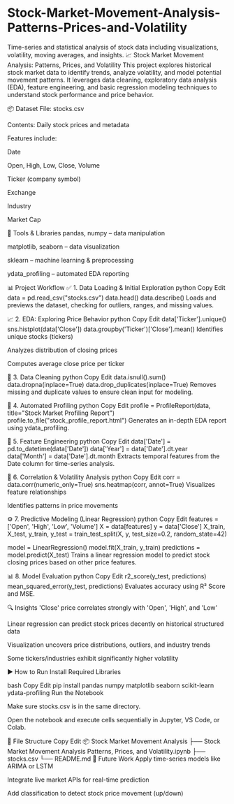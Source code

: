 # Stock-Market-Movement-Analysis-Patterns-Prices-and-Volatility
Time-series and statistical analysis of stock data including visualizations, volatility, moving averages, and insights.
📈 Stock Market Movement Analysis: Patterns, Prices, and Volatility
This project explores historical stock market data to identify trends, analyze volatility, and model potential movement patterns. It leverages data cleaning, exploratory data analysis (EDA), feature engineering, and basic regression modeling techniques to understand stock performance and price behavior.

📦 Dataset
File: stocks.csv

Contents: Daily stock prices and metadata

Features include:

Date

Open, High, Low, Close, Volume

Ticker (company symbol)

Exchange

Industry

Market Cap

🧰 Tools & Libraries
pandas, numpy – data manipulation

matplotlib, seaborn – data visualization

sklearn – machine learning & preprocessing

ydata_profiling – automated EDA reporting

📊 Project Workflow
✅ 1. Data Loading & Initial Exploration
python
Copy
Edit
data = pd.read_csv("stocks.csv")
data.head()
data.describe()
Loads and previews the dataset, checking for outliers, ranges, and missing values.

📈 2. EDA: Exploring Price Behavior
python
Copy
Edit
data['Ticker'].unique()
sns.histplot(data['Close'])
data.groupby('Ticker')['Close'].mean()
Identifies unique stocks (tickers)

Analyzes distribution of closing prices

Computes average close price per ticker

🧼 3. Data Cleaning
python
Copy
Edit
data.isnull().sum()
data.dropna(inplace=True)
data.drop_duplicates(inplace=True)
Removes missing and duplicate values to ensure clean input for modeling.

🧠 4. Automated Profiling
python
Copy
Edit
profile = ProfileReport(data, title="Stock Market Profiling Report")
profile.to_file("stock_profile_report.html")
Generates an in-depth EDA report using ydata_profiling.

🧪 5. Feature Engineering
python
Copy
Edit
data['Date'] = pd.to_datetime(data['Date'])
data['Year'] = data['Date'].dt.year
data['Month'] = data['Date'].dt.month
Extracts temporal features from the Date column for time-series analysis.

🧪 6. Correlation & Volatility Analysis
python
Copy
Edit
corr = data.corr(numeric_only=True)
sns.heatmap(corr, annot=True)
Visualizes feature relationships

Identifies patterns in price movements

⚙️ 7. Predictive Modeling (Linear Regression)
python
Copy
Edit
features = ['Open', 'High', 'Low', 'Volume']
X = data[features]
y = data['Close']
X_train, X_test, y_train, y_test = train_test_split(X, y, test_size=0.2, random_state=42)

model = LinearRegression()
model.fit(X_train, y_train)
predictions = model.predict(X_test)
Trains a linear regression model to predict stock closing prices based on other price features.

📊 8. Model Evaluation
python
Copy
Edit
r2_score(y_test, predictions)
mean_squared_error(y_test, predictions)
Evaluates accuracy using R² Score and MSE.

🔍 Insights
'Close' price correlates strongly with 'Open', 'High', and 'Low'

Linear regression can predict stock prices decently on historical structured data

Visualization uncovers price distributions, outliers, and industry trends

Some tickers/industries exhibit significantly higher volatility

▶️ How to Run
Install Required Libraries

bash
Copy
Edit
pip install pandas numpy matplotlib seaborn scikit-learn ydata-profiling
Run the Notebook

Make sure stocks.csv is in the same directory.

Open the notebook and execute cells sequentially in Jupyter, VS Code, or Colab.

📁 File Structure
Copy
Edit
📦 Stock Market Movement Analysis
├── Stock Market Movement Analysis Patterns, Prices, and Volatility.ipynb
├── stocks.csv
└── README.md
🚀 Future Work
Apply time-series models like ARIMA or LSTM

Integrate live market APIs for real-time prediction

Add classification to detect stock price movement (up/down)
